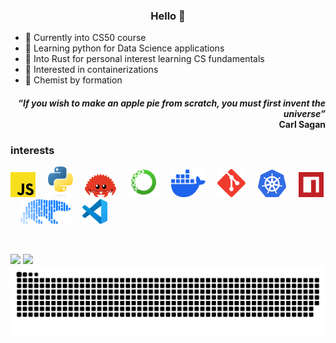 <h3 align="center">Hello 👋</h3>

- 🌱 Currently into CS50 course
- 🐍 Learning python for Data Science applications
- 🦀 Into Rust for personal interest learning CS fundamentals
- 🐳 Interested in containerizations
- 🧪 Chemist by formation

<h4 align="right">“<em>If you wish to make an apple pie from scratch, you must first invent the universe”</em><br>Carl Sagan</h4>

<h3>interests</h3>

<a href="https://www.javascript.com/" title="JavaScript"><img src="assets/javascript.svg" alt="JavaScript" width="40"/></a> &nbsp; &nbsp;
<a href="https://www.python.org/" title="Python"><img src="assets/python.svg" alt="python snakes" width="40"/></a> &nbsp; &nbsp;
<a href="https://www.rust-lang.org/" title="Ferris"><img src="assets/cuddlyferris.svg" alt="Ferris" width="50"/></a> &nbsp; &nbsp;
<a href="https://www.anaconda.com/" title="conda"><img src="assets/anaconda.svg" alt="anaconda" width="48"/></a> &nbsp; &nbsp;
<a href="https://www.docker.com/" title="docker"><img src="assets/docker.svg" alt="docker" width="55"/></a> &nbsp; &nbsp;
<a href="https://git-scm.com/" title="git"><img src="assets/git.svg" alt="git" width="45"/></a> &nbsp; &nbsp;
<a href="https://kubernetes.io/" title="K8s"><img src="assets/K8s.svg" alt="Kubernetes" width="45"/></a> &nbsp; &nbsp;
<a href="https://www.npmjs.com/" title="npm"><img src="assets/npm.svg" alt="npm" width="40"/></a> &nbsp; &nbsp;
<a href="https://pola.rs/" title="Polars"><img src="assets/polars.svg" alt="Polars" width="80"/></a> &nbsp; &nbsp;
<a href="https://code.visualstudio.com/" title="VSCode"><img src="assets/vscode.svg" alt="VSCode" width="40"/></a>

&nbsp;

<!-- Status -->
<picture align="center">
  <source
    srcset="https://github-readme-stats.vercel.app/api?username=bragasgambit&show_icons=true&theme=dark"
    media="(prefers-color-scheme: dark), (prefers-color-scheme: no-preference)"/>
  <source
    srcset="https://github-readme-stats.vercel.app/api?username=bragasgambit&show_icons=true"
    media="(prefers-color-scheme: light)"/>
  <img height="170" src="https://github-readme-stats.vercel.app/api?username=bragasgambit&show_icons=true&include_all_commits=true&count_private=true"/>
</picture>
<picture align="center">
  <source
    srcset="https://github-readme-stats.vercel.app/api/top-langs/?username=bragasgambit&show_icons=true&theme=dark&layout=compact"
    media="(prefers-color-scheme: dark), (prefers-color-scheme: no-preference)"/>
  <source
    srcset="https://github-readme-stats.vercel.app/api/top-langs/?username=bragasgambit&show_icons=true&layout=compact"
    media="(prefers-color-scheme: light)"/>
  <img height="170" src="https://github-readme-stats.vercel.app/api/top-langs/?username=bragasgambit&show_icons=true&layout=compact"/>
</picture>

<!-- Snake grid -->
<picture align="center">
  <source
    media="(prefers-color-scheme: dark)" srcset="https://raw.githubusercontent.com/platane/platane/output/github-contribution-grid-snake-dark.svg"/>
  <source
    media="(prefers-color-scheme: light)" srcset="https://raw.githubusercontent.com/platane/platane/output/github-contribution-grid-snake.svg"/>
  <img alt="github-snake" src="https://raw.githubusercontent.com/platane/platane/output/github-contribution-grid-snake.svg"/>
</picture>

